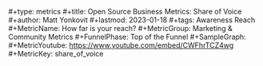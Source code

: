 #+type: metrics
#+title: Open Source Business Metrics: Share of Voice
#+author: Matt Yonkovit
#+lastmod: 2023-01-18
#+tags: Awareness Reach  
#+MetricName: How far is your reach?
#+MetricGroup: Marketing & Community Metrics
#+FunnelPhase: Top of the Funnel
#+SampleGraph: 
#+MetricYoutube: https://www.youtube.com/embed/CWFhrTCZ4wg
#+MetricKey: share_of_voice